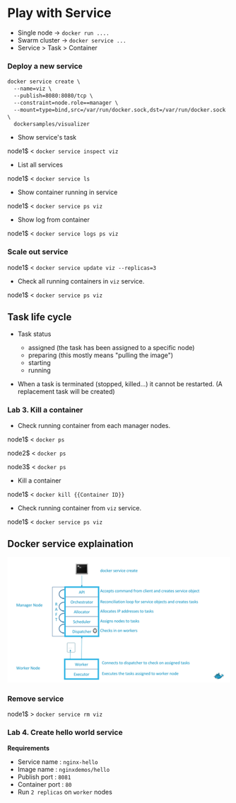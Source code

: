 # Play with Service

- Single node -> `docker run ....`
- Swarm cluster -> `docker service ...`
- Service > Task > Container

### Deploy a new service

```
docker service create \
  --name=viz \
  --publish=8080:8080/tcp \
  --constraint=node.role==manager \
  --mount=type=bind,src=/var/run/docker.sock,dst=/var/run/docker.sock \
  dockersamples/visualizer
```

- Show service's task

node1$ < `docker service inspect viz`

- List all services

node1$ < `docker service ls`

- Show container running in service

node1$ < `docker service ps viz`

- Show log from container

node1$ < `docker service logs ps viz`

### Scale out service

node1$ < `docker service update viz --replicas=3`

- Check all running containers in `viz` service.

node1$ < `docker service ps viz`

## Task life cycle

- Task status
    - assigned (the task has been assigned to a specific node)
    - preparing (this mostly means "pulling the image")
    - starting
    - running

- When a task is terminated (stopped, killed...) it cannot be restarted. (A replacement task will be created)

### Lab 3. Kill a container

- Check running container from each manager nodes.

node1$ < `docker ps`

node2$ < `docker ps`

node3$ < `docker ps`

- Kill a container

node1$ < `docker kill {{Container ID}}`

- Check running container from `viz` service.

node1$ < `docker service ps viz`

## Docker service explaination

![](assets/docker-service-create.svg)

### Remove service

node1$ > `docker service rm viz`

### Lab 4. Create hello world service

**Requirements**
- Service name : `nginx-hello`
- Image name : `nginxdemos/hello`
- Publish port : `8081`
- Container port : `80`
- Run `2 replicas` on `worker` nodes

<!---
```
docker service create \
  --name=nginx-hello \
  --publish=8081:80/tcp \
  --replicas=2 \
  nginxdemos/hello
```
--->